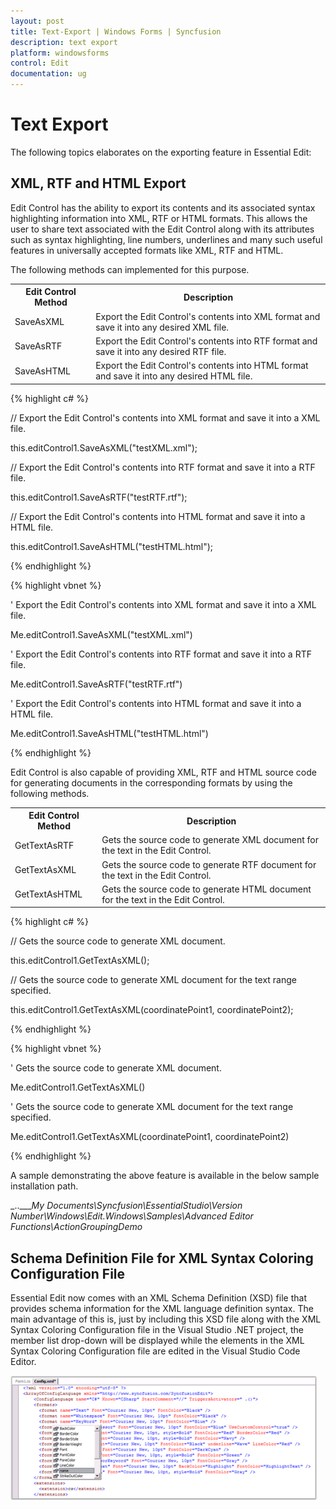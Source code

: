 ```yaml
---
layout: post
title: Text-Export | Windows Forms | Syncfusion
description: text export
platform: windowsforms
control: Edit
documentation: ug
---
```


# Text Export

The following topics elaborates on the exporting feature in Essential Edit:

## XML, RTF and HTML Export

Edit Control has the ability to export its contents and its associated syntax highlighting information into XML, RTF or HTML formats. This allows the user to share text associated with the Edit Control along with its attributes such as syntax highlighting, line numbers, underlines and many such useful features in universally accepted formats like XML, RTF and HTML.

The following methods can implemented for this purpose.



<table>
<tr>
<th>
Edit Control Method</th><th>
Description</th></tr>
<tr>
<td>
SaveAsXML</td><td>
Export the Edit Control's contents into XML format and save it into any desired XML file.</td></tr>
<tr>
<td>
SaveAsRTF</td><td>
Export the Edit Control's contents into RTF format and save it into any desired RTF file.</td></tr>
<tr>
<td>
SaveAsHTML</td><td>
Export the Edit Control's contents into HTML format and save it into any desired HTML file.</td></tr>
</table>


{% highlight c# %}



// Export the Edit Control's contents into XML format and save it into a XML file.

this.editControl1.SaveAsXML("testXML.xml");



// Export the Edit Control's contents into RTF format and save it into a RTF file.

this.editControl1.SaveAsRTF("testRTF.rtf");



// Export the Edit Control's contents into HTML format and save it into a HTML file.

this.editControl1.SaveAsHTML("testHTML.html");

{% endhighlight %}

{% highlight vbnet %}



' Export the Edit Control's contents into XML format and save it into a XML file.

Me.editControl1.SaveAsXML("testXML.xml")



' Export the Edit Control's contents into RTF format and save it into a RTF file.

Me.editControl1.SaveAsRTF("testRTF.rtf")



' Export the Edit Control's contents into HTML format and save it into a HTML file.

Me.editControl1.SaveAsHTML("testHTML.html")

{% endhighlight %}

Edit Control is also capable of providing XML, RTF and HTML source code for generating documents in the corresponding formats by using the following methods.



<table>
<tr>
<th>
Edit Control Method</th><th>
Description</th></tr>
<tr>
<td>
GetTextAsRTF</td><td>
Gets the source code to generate XML document for the text in the Edit Control.</td></tr>
<tr>
<td>
GetTextAsXML</td><td>
Gets the source code to generate RTF document for the text in the Edit Control.</td></tr>
<tr>
<td>
GetTextAsHTML</td><td>
Gets the source code to generate HTML document for the text in the Edit Control.</td></tr>
</table>


{% highlight c# %}



// Gets the source code to generate XML document.

this.editControl1.GetTextAsXML();



// Gets the source code to generate XML document for the text range specified.

this.editControl1.GetTextAsXML(coordinatePoint1, coordinatePoint2);

{% endhighlight %}

{% highlight vbnet %}



' Gets the source code to generate XML document.

Me.editControl1.GetTextAsXML()



' Gets the source code to generate XML document for the text range specified.

Me.editControl1.GetTextAsXML(coordinatePoint1, coordinatePoint2)

{% endhighlight %}


A sample demonstrating the above feature is available in the below sample installation path.



_..\____My Documents\Syncfusion\EssentialStudio\Version Number\Windows\Edit.Windows\Samples\Advanced Editor Functions\ActionGroupingDemo_

## Schema Definition File for XML Syntax Coloring Configuration File

Essential Edit now comes with an XML Schema Definition (XSD) file that provides schema information for the XML language definition syntax. The main advantage of this is, just by including this XSD file along with the XML Syntax Coloring Configuration file in the Visual Studio .NET project, the member list drop-down will be displayed while the elements in the XML Syntax Coloring Configuration file are edited in the Visual Studio Code Editor.



![](Text-Export_images/Text-Export_img1.png)




